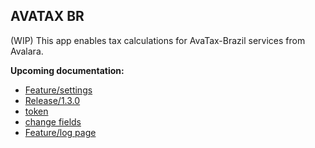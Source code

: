## AVATAX BR

(WIP) This app enables tax calculations for AvaTax-Brazil services from Avalara.


**Upcoming documentation:**

 - [Feature/settings](https://github.com/vtex-apps/avatax-br-admin/pull/11)
 - [Release/1.3.0](https://github.com/vtex-apps/avatax-br-admin/pull/12)
 - [token](https://github.com/vtex-apps/avatax-br-admin/pull/13)
 - [change fields](https://github.com/vtex-apps/avatax-br-admin/pull/14)
 - [Feature/log page](https://github.com/vtex-apps/avatax-br-admin/pull/16)